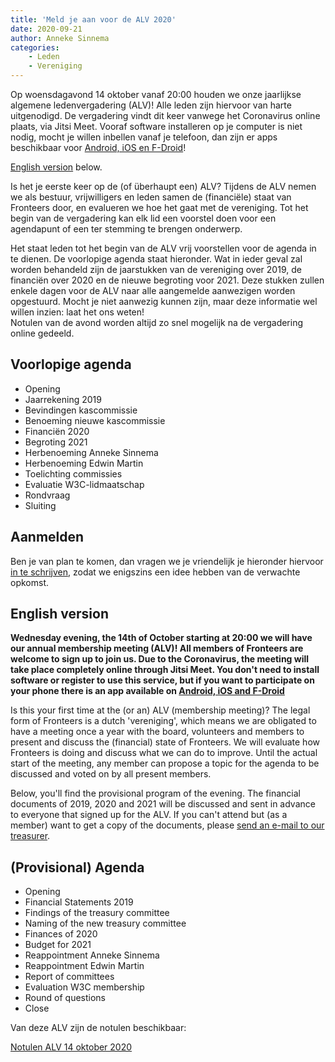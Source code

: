 ```yaml
---
title: 'Meld je aan voor de ALV 2020'
date: 2020-09-21
author: Anneke Sinnema
categories:
    - Leden
    - Vereniging
---
```


Op woensdagavond 14 oktober vanaf 20:00 houden we onze jaarlijkse algemene ledenvergadering (ALV)! Alle leden zijn hiervoor van harte uitgenodigd. De vergadering vindt dit keer vanwege het Coronavirus online plaats, via Jitsi Meet. Vooraf software installeren op je computer is niet nodig, mocht je willen inbellen vanaf je telefoon, dan zijn er apps beschikbaar voor [Android, iOS en F-Droid](https://jitsi.org/downloads/)!

[English version](#english-version) below.

Is het je eerste keer op de (of überhaupt een) ALV? Tijdens de ALV nemen we als bestuur, vrijwilligers en leden samen de (financiële) staat van Fronteers door, en evalueren we hoe het gaat met de vereniging. Tot het begin van de vergadering kan elk lid een voorstel doen voor een agendapunt of een ter stemming te brengen onderwerp.

Het staat leden tot het begin van de ALV vrij voorstellen voor de agenda in te dienen. De voorlopige agenda staat hieronder. Wat in ieder geval zal worden behandeld zijn de jaarstukken van de vereniging over 2019, de financiën over 2020 en de nieuwe begroting voor 2021. Deze stukken zullen enkele dagen voor de ALV naar alle aangemelde aanwezigen worden opgestuurd. Mocht je niet aanwezig kunnen zijn, maar deze informatie wel willen inzien: laat het ons weten!  
Notulen van de avond worden altijd zo snel mogelijk na de vergadering online gedeeld.

## Voorlopige agenda

-   Opening
-   Jaarrekening 2019
-   Bevindingen kascommissie
-   Benoeming nieuwe kascommissie
-   Financiën 2020
-   Begroting 2021
-   Herbenoeming Anneke Sinnema
-   Herbenoeming Edwin Martin
-   Toelichting commissies
-   Evaluatie W3C-lidmaatschap
-   Rondvraag
-   Sluiting

## Aanmelden

Ben je van plan te komen, dan vragen we je vriendelijk je hieronder hiervoor [in te schrijven](#formulier-1), zodat we enigszins een idee hebben van de verwachte opkomst.

## English version

**Wednesday evening, the 14th of October starting at 20:00 we will have our annual membership meeting (ALV)! All members of Fronteers are welcome to sign up to join us. Due to the Coronavirus, the meeting will take place completely online through Jitsi Meet. You don't need to install software or register to use this service, but if you want to participate on your phone there is an app available on [Android, iOS and F-Droid](https://jitsi.org/downloads/)**

Is this your first time at the (or an) ALV (membership meeting)? The legal form of Fronteers is a dutch 'vereniging', which means we are obligated to have a meeting once a year with the board, volunteers and members to present and discuss the (financial) state of Fronteers. We will evaluate how Fronteers is doing and discuss what we can do to improve. Until the actual start of the meeting, any member can propose a topic for the agenda to be discussed and voted on by all present members.

Below, you'll find the provisional program of the evening. The financial documents of 2019, 2020 and 2021 will be discussed and sent in advance to everyone that signed up for the ALV. If you can't attend but (as a member) want to get a copy of the documents, please [send an e-mail to our treasurer](mailto:penningmeester@fronteers.nl).

## (Provisional) Agenda

-   Opening
-   Financial Statements 2019
-   Findings of the treasury committee
-   Naming of the new treasury committee
-   Finances of 2020
-   Budget for 2021
-   Reappointment Anneke Sinnema
-   Reappointment Edwin Martin
-   Report of committees
-   Evaluation W3C membership
-   Round of questions
-   Close

Van deze ALV zijn de notulen beschikbaar:

[Notulen ALV 14 oktober 2020](/nl/vereniging/bestuur/notulen/notulen-alv-14-oktober-2020)

